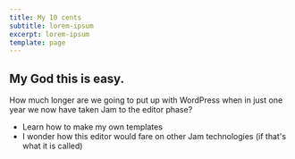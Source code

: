 ```yaml
---
title: My 10 cents
subtitle: lorem-ipsum
excerpt: lorem-ipsum
template: page
---
```

## My God this is easy.

How much longer are we going to put up with WordPress when in just one year we now have taken Jam to the editor phase?

*   Learn how to make my own templates
*   I wonder how this editor would fare on other Jam technologies (if that's what it is called)
